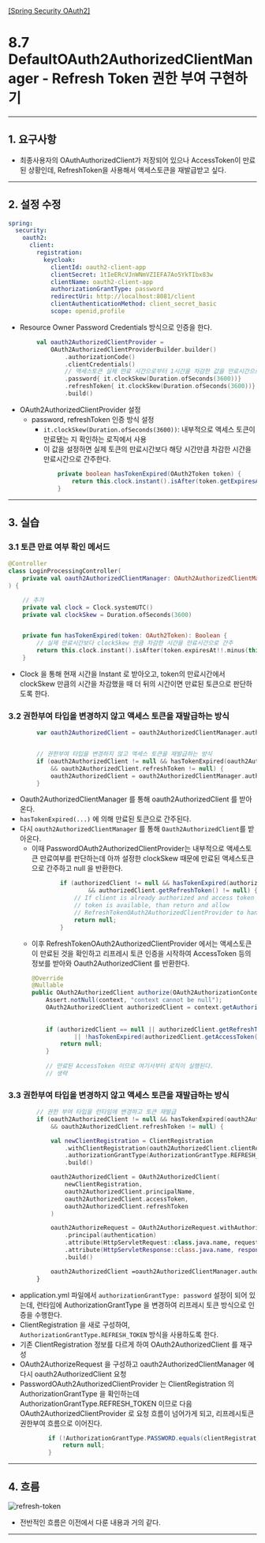 <nav>
    <a href="../.." target="_blank">[Spring Security OAuth2]</a>
</nav>

# 8.7 DefaultOAuth2AuthorizedClientManager - Refresh Token 권한 부여 구현하기

---

## 1. 요구사항
- 최종사용자의 OAuthAuthorizedClient가 저장되어 있으나 AccessToken이 만료된 상황인데,
RefreshToken을 사용해서 액세스토큰을 재발급받고 싶다.

---

## 2. 설정 수정
```yaml
spring:
  security:
    oauth2:
      client:
        registration:
          keycloak:
            clientId: oauth2-client-app
            clientSecret: 1tIeERcVJnWNmVZIEFA7Ao5YkTIbx83w
            clientName: oauth2-client-app
            authorizationGrantType: password
            redirectUri: http://localhost:8081/client
            clientAuthenticationMethod: client_secret_basic
            scope: openid,profile
```
- Resource Owner Password Credentials 방식으로 인증을 한다.

```kotlin
        val oauth2AuthorizedClientProvider =
            OAuth2AuthorizedClientProviderBuilder.builder()
                .authorizationCode()
                .clientCredentials()
                // 액세스토큰 실제 만료 시간으로부터 1시간을 차감한 값을 만료시간으로 간주
                .password{ it.clockSkew(Duration.ofSeconds(3600))}
                .refreshToken{ it.clockSkew(Duration.ofSeconds(3600))}
                .build()
```
- OAuth2AuthorizedClientProvider 설정
  - password, refreshToken 인증 방식 설정
    -  `it.clockSkew(Duration.ofSeconds(3600))`: 내부적으로 액세스 토큰이 만료됐는 지 확인하는 로직에서 사용
      - 이 값을 설정하면 실제 토큰의 만료시간보다 해당 시간만큼 차감한 시간을 만료시간으로 간주한다.
        ```java
            private boolean hasTokenExpired(OAuth2Token token) {
                return this.clock.instant().isAfter(token.getExpiresAt().minus(this.clockSkew));
            }
        ```

---

## 3. 실습

### 3.1 토큰 만료 여부 확인 메서드
```kotlin
@Controller
class LoginProcessingController(
    private val oauth2AuthorizedClientManager: OAuth2AuthorizedClientManager,
) {

    // 추가
    private val clock = Clock.systemUTC()
    private val clockSkew = Duration.ofSeconds(3600)


    private fun hasTokenExpired(token: OAuth2Token): Boolean {
        // 실제 만료시간보다 clockSkew 만큼 차감한 시간을 만료시간으로 간주
        return this.clock.instant().isAfter(token.expiresAt!!.minus(this.clockSkew))
    }
```
- Clock 을 통해 현재 시간을 Instant 로 받아오고, token의 만료시간에서 clockSkew 만큼의 시간을 차감했을 때
더 뒤의 시간이면 만료된 토큰으로 판단하도록 한다.

### 3.2 권한부여 타입을 변경하지 않고 액세스 토큰을 재발급하는 방식
```kotlin
        var oauth2AuthorizedClient = oauth2AuthorizedClientManager.authorize(oauth2AuthorizeRequest)


        // 권한부여 타입을 변경하지 않고 액세스 토큰을 재발급하는 방식
        if (oauth2AuthorizedClient != null && hasTokenExpired(oauth2AuthorizedClient.accessToken)
            && oauth2AuthorizedClient.refreshToken != null) {
            oauth2AuthorizedClient = oauth2AuthorizedClientManager.authorize(oauth2AuthorizeRequest)
        }
```
- Oauth2AuthorizedClientManager 를 통해 oauth2AuthorizedClient 를 받아온다.
- `hasTokenExpired(...)` 에 의해 만료된 토큰으로 간주된다.
- 다시 `oauth2AuthorizedClientManager` 를 통해 `Oauth2AuthorizedClient`를 받아온다.
  - 이때 PasswordOAuth2AuthorizedClientProvider는 내부적으로 액세스토큰 만료여부를 판단하는데 아까 설정한 clockSkew 때문에
  만료된 액세스토큰으로 간주하고 null 을 반환한다.
      ```java
              if (authorizedClient != null && hasTokenExpired(authorizedClient.getAccessToken())
                      && authorizedClient.getRefreshToken() != null) {
                  // If client is already authorized and access token is expired and a refresh
                  // token is available, than return and allow
                  // RefreshTokenOAuth2AuthorizedClientProvider to handle the refresh
                  return null;
              }
      ```
  - 이후 RefreshTokenOAuth2AuthorizedClientProvider 에서는 액세스토큰이 만료된 것을 확인하고 리프레시 토큰 인증을 시작하여
  AccessToken 등의 정보를 받아와 Oauth2AuthorizedClient 를 반환한다.
    ```java
    @Override
    @Nullable
    public OAuth2AuthorizedClient authorize(OAuth2AuthorizationContext context) {
        Assert.notNull(context, "context cannot be null");
        OAuth2AuthorizedClient authorizedClient = context.getAuthorizedClient();
        
        
        if (authorizedClient == null || authorizedClient.getRefreshToken() == null
                || !hasTokenExpired(authorizedClient.getAccessToken())) {
            return null;
        }
        
        // 만료된 AccessToken 이므로 여기서부터 로직이 실행된다.
        // 생략
    ```
    
### 3.3 권한부여 타입을 변경하지 않고 액세스 토큰을 재발급하는 방식
```kotlin
        // 권한 부여 타입을 런타임에 변경하고 토큰 재발급
        if (oauth2AuthorizedClient != null && hasTokenExpired(oauth2AuthorizedClient.accessToken)
            && oauth2AuthorizedClient.refreshToken != null) {

            val newClientRegistration = ClientRegistration
                .withClientRegistration(oauth2AuthorizedClient.clientRegistration)
                .authorizationGrantType(AuthorizationGrantType.REFRESH_TOKEN)
                .build()

            oauth2AuthorizedClient = OAuth2AuthorizedClient(
                newClientRegistration,
                oauth2AuthorizedClient.principalName,
                oauth2AuthorizedClient.accessToken,
                oauth2AuthorizedClient.refreshToken
            )

            oauth2AuthorizeRequest = OAuth2AuthorizeRequest.withAuthorizedClient(oauth2AuthorizedClient)
                .principal(authentication)
                .attribute(HttpServletRequest::class.java.name, request)
                .attribute(HttpServletResponse::class.java.name, response)
                .build()

            oauth2AuthorizedClient =oauth2AuthorizedClientManager.authorize(oauth2AuthorizeRequest)
        }
```
- application.yml 파일에서 `authorizationGrantType: password` 설정이 되어 있는데, 런타임에 AuthorizationGrantType 을
변경하여 리프레시 토큰 방식으로 인증을 수행한다.
- ClientRegistration 을 새로 구성하여, `AuthorizationGrantType.REFRESH_TOKEN` 방식을 사용하도록 한다.
- 기존 ClientRegistration 정보를 다르게 하여 OAuth2AuthorizedClient 를 재구성
- OAuth2AuthorizeRequest 을 구성하고 oauth2AuthorizedClientManager 에 다시 oauth2AuthorizedClient 요청
- PasswordOAuth2AuthorizedClientProvider 는 ClientRegistration 의 AuthorizationGrantType 을 확인하는데 AuthorizationGrantType.REFRESH_TOKEN 이므로
다음 OAuth2AuthorizedClientProvider 로 요청 흐름이 넘어가게 되고, 리프레시토큰 권한부여 흐름으로 이어진다.
    ```java
            if (!AuthorizationGrantType.PASSWORD.equals(clientRegistration.getAuthorizationGrantType())) {
                return null;
            }
    ```

---

## 4. 흐름
![refresh-token](./imgs/refresh-token.png)

- 전반적인 흐름은 이전에서 다룬 내용과 거의 같다.

---
